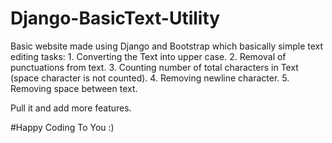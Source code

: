 # Django-BasicText-Utility

Basic website made using Django and Bootstrap which basically simple text editing tasks:
             1. Converting the Text into upper case.
             2. Removal of punctuations from text.
             3. Counting number of total characters in Text (space character is not counted).
             4. Removing newline character.
             5. Removing space between text.
             
 Pull it and add more features.
 
 #Happy Coding To You :)
 
 

